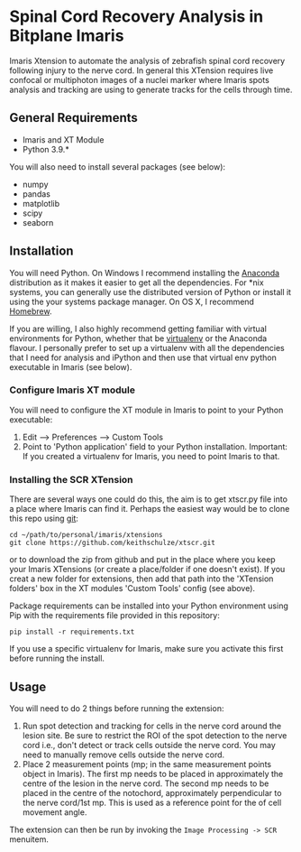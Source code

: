 # Spinal Cord Recovery Analysis in Bitplane Imaris
Imaris Xtension to automate the analysis of zebrafish spinal cord recovery following injury to the nerve cord. In general this XTension requires live confocal or multiphoton images of a nuclei marker where Imaris spots analysis and tracking are using to generate tracks for the cells through time.

## General Requirements
* Imaris and XT Module
* Python 3.9.*

You will also need to install several packages (see below):

* numpy
* pandas
* matplotlib
* scipy
* seaborn

## Installation
You will need Python. On Windows I recommend installing the [Anaconda](http://continuum.io/downloads) distribution as it makes it easier to get all the dependencies. For *nix systems, you can generally use the distributed version of Python or install it using the your systems package manager. On OS X, I recommend [Homebrew](http://brew.sh).

If you are willing, I also highly recommend getting familiar with virtual environments for Python, whether that be [virtualenv](https://virtualenv.pypa.io/) or the Anaconda flavour. I personally prefer to set up a virtualenv with all the dependencies that I need for analysis and iPython and then use that virtual env python executable in Imaris (see below).

### Configure Imaris XT module
You will need to configure the XT module in Imaris to point to your Python executable:

1. Edit --> Preferences --> Custom Tools
2. Point to 'Python application' field to your Python installation. Important: If you created a virtualenv for Imaris, you need to point Imaris to that.

### Installing the SCR XTension
There are several ways one could do this, the aim is to get xtscr.py file into a place where Imaris can find it. Perhaps the easiest way would be to clone this repo using [git](http://git-scm.com):

```
cd ~/path/to/personal/imaris/xtensions
git clone https://github.com/keithschulze/xtscr.git
```

or to download the zip from github and put in the place where you keep your Imaris XTensions (or create a place/folder if one doesn't exist). If you creat a new folder for extensions, then add that path into the 'XTension folders' box in the XT modules 'Custom Tools' config (see above).

Package requirements can be installed into your Python environment using Pip with the requirements file provided in this repository:

```
pip install -r requirements.txt
```

If you use a specific virtualenv for Imaris, make sure you activate this first before running the install.

## Usage
You will need to do 2 things before running the extension:

1. Run spot detection and tracking for cells in the nerve cord around the lesion site. Be sure to restrict the ROI of the spot detection to the nerve cord i.e., don't detect or track cells outside the nerve cord. You may need to manually remove cells outside the nerve cord.
2. Place 2 measurement points (mp; in the same measurement points object in Imaris). The first mp needs to be placed in approximately the centre of the lesion in the nerve cord. The second mp needs to be placed in the centre of the notochord, approximately perpendicular to the nerve cord/1st mp. This is used as a reference point for the of cell movement angle.

The extension can then be run by invoking the `Image Processing -> SCR` menuitem.
